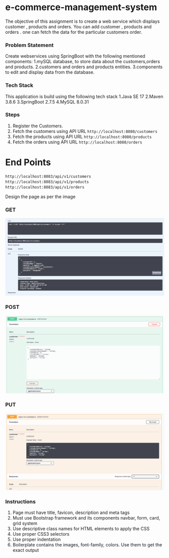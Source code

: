 # e-commerce-management-system

The objective of this assignment is to create a web service which displays customer , products and orders. You can add customer , products and orders . one can fetch the data for the particular customers order.



### Problem Statement

Create webservices using SpringBoot with the following mentioned components:
1.mySQL database, to store data about the customers,orders and products.
2.customers and orders and products entities.
3.components to edit and display data from the database.


### Tech Stack 

This application is build using the following tech stack
1.Java SE 17
2.Maven 3.8.6
3.SpringBoot 2.7.5
4.MySQL 8.0.31 


### Steps

1. Register the Customers.
2. Fetch the customers using API URL `http://localhost:8080/customers`
3. Fetch the products using API URL `http://localhost:8080/products`
4. Fetch the orders using API URL `http://localhost:8080/orders`

# End Points
```bash
http://localhost:8083/api/v1/customers
http://localhost:8083/api/v1/products
http://localhost:8083/api/v1/orders

```


Design the page as per the image

### GET

![Image Not Found](/images/swagger1.PNG)

### POST

![Image Not Found](/images/swagger2post.PNG)

### PUT

![Image Not Found](/images/swagger3put.PNG)

### Instructions

1. Page must have title, favicon, description and meta tags
2. Must use Bootstrap framework and its components navbar, form, card, grid system
3. Use descriptive class names for HTML elements to apply the CSS
4. Use proper CSS3 selectors
5. Use proper indentation
6. Boilerplate contains the images, font-family, colors. Use them to get the exact output